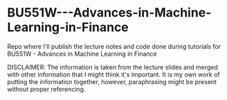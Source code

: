 # BU551W---Advances-in-Machine-Learning-in-Finance

Repo where I'll publish the lecture notes and code done during tutorials for BU551W - Advances in Machine Learning in Finance


DISCLAIMER: The information is taken from the lecture slides and merged with other information that I might think it's important. It is my own work of putting the information together, however, paraphrasing might be present without proper referencing.